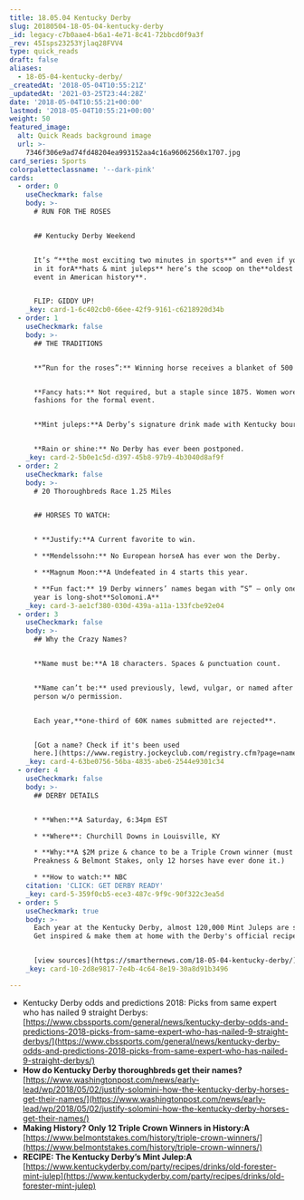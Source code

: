 ```yaml
---
title: 18.05.04 Kentucky Derby
slug: 20180504-18-05-04-kentucky-derby
_id: legacy-c7b0aae4-b6a1-4e71-8c41-72bbcd0f9a3f
_rev: 45Isps23253Yjlaq28FVV4
type: quick_reads
draft: false
aliases:
  - 18-05-04-kentucky-derby/
_createdAt: '2018-05-04T10:55:21Z'
_updatedAt: '2021-03-25T23:44:28Z'
date: '2018-05-04T10:55:21+00:00'
lastmod: '2018-05-04T10:55:21+00:00'
weight: 50
featured_image:
  alt: Quick Reads background image
  url: >-
    7346f306e9ad74fd48204ea993152aa4c16a96062560x1707.jpg
card_series: Sports
colorpaletteclassname: '--dark-pink'
cards:
  - order: 0
    useCheckmark: false
    body: >-
      # RUN FOR THE ROSES


      ## Kentucky Derby Weekend


      It’s “**the most exciting two minutes in sports**” and even if you’re just
      in it forA**hats & mint juleps** here’s the scoop on the**oldest sporting
      event in American history**.


      FLIP: GIDDY UP!
    _key: card-1-6c402cb0-66ee-42f9-9161-c6218920d34b
  - order: 1
    useCheckmark: false
    body: >-
      ## THE TRADITIONS


      **“Run for the roses”:** Winning horse receives a blanket of 500 blossoms.


      **Fancy hats:** Not required, but a staple since 1875. Women wore best
      fashions for the formal event.


      **Mint juleps:**A Derby’s signature drink made with Kentucky bourbon.


      **Rain or shine:** No Derby has ever been postponed.
    _key: card-2-5b0e1c5d-d397-45b8-97b9-4b3040d8af9f
  - order: 2
    useCheckmark: false
    body: >-
      # 20 Thoroughbreds Race 1.25 Miles


      ## HORSES TO WATCH:


      * **Justify:**A Current favorite to win.

      * **Mendelssohn:** No European horseA has ever won the Derby.

      * **Magnum Moon:**A Undefeated in 4 starts this year.

      * **Fun fact:** 19 Derby winners’ names began with “S” – only one this
      year is long-shot**Solomoni.A**
    _key: card-3-ae1cf380-030d-439a-a11a-133fcbe92e04
  - order: 3
    useCheckmark: false
    body: >-
      ## Why the Crazy Names?


      **Name must be:**A 18 characters. Spaces & punctuation count.


      **Name can’t be:** used previously, lewd, vulgar, or named after famous
      person w/o permission.


      Each year,**one-third of 60K names submitted are rejected**.


      [Got a name? Check if it's been used
      here.](https://www.registry.jockeyclub.com/registry.cfm?page=namesrch&search=)
    _key: card-4-63be0756-56ba-4835-abe6-2544e9301c34
  - order: 4
    useCheckmark: false
    body: >-
      ## DERBY DETAILS


      * **When:**A Saturday, 6:34pm EST

      * **Where**: Churchill Downs in Louisville, KY

      * **Why:**A $2M prize & chance to be a Triple Crown winner (must also win
      Preakness & Belmont Stakes, only 12 horses have ever done it.)

      * **How to watch:** NBC
    citation: 'CLICK: GET DERBY READY'
    _key: card-5-359f0cb5-ece3-487c-9f9c-90f322c3ea5d
  - order: 5
    useCheckmark: true
    body: >-
      Each year at the Kentucky Derby, almost 120,000 Mint Juleps are served.
      Get inspired & make them at home with the Derby's official recipe here:


      [view sources](https://smarthernews.com/18-05-04-kentucky-derby/)
    _key: card-10-2d8e9817-7e4b-4c64-8e19-30a8d91b3496

---
```

* Kentucky Derby odds and predictions 2018: Picks from same expert who has nailed 9 straight Derbys:  
[https://www.cbssports.com/general/news/kentucky-derby-odds-and-predictions-2018-picks-from-same-expert-who-has-nailed-9-straight-derbys/](https://www.cbssports.com/general/news/kentucky-derby-odds-and-predictions-2018-picks-from-same-expert-who-has-nailed-9-straight-derbys/)
* **How do Kentucky Derby thoroughbreds get their names?**  
[https://www.washingtonpost.com/news/early-lead/wp/2018/05/02/justify-solomini-how-the-kentucky-derby-horses-get-their-names/](https://www.washingtonpost.com/news/early-lead/wp/2018/05/02/justify-solomini-how-the-kentucky-derby-horses-get-their-names/)
* **Making History? Only 12 Triple Crown Winners in History:A**  
[https://www.belmontstakes.com/history/triple-crown-winners/](https://www.belmontstakes.com/history/triple-crown-winners/)
* **RECIPE: The Kentucky Derby’s Mint Julep:A**  
[https://www.kentuckyderby.com/party/recipes/drinks/old-forester-mint-julep](https://www.kentuckyderby.com/party/recipes/drinks/old-forester-mint-julep)